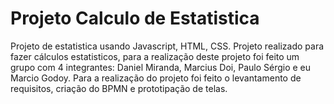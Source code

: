 # Projeto Calculo de Estatistica
Projeto de estatistica usando Javascript, HTML, CSS.
Projeto realizado para fazer cálculos estatisticos, para a realização deste projeto foi feito um grupo com 4 integrantes: Daniel Miranda, Marcius Doi, Paulo Sérgio e eu Marcio Godoy.
Para a realização do projeto foi feito o levantamento de requisitos, criação do BPMN e prototipação de telas.

